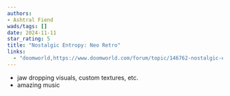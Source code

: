 ```yaml
---
authors:
- Ashtral Fiend
wads/tags: []
date: 2024-11-11
star_rating: 5
title: "Nostalgic Entropy: Neo Retro"
links:
  - "doomworld,https://www.doomworld.com/forum/topic/146762-nostalgic-entropy-neo-retro-mbf21-v11/"
---
```


- jaw dropping visuals, custom textures, etc.
- amazing music